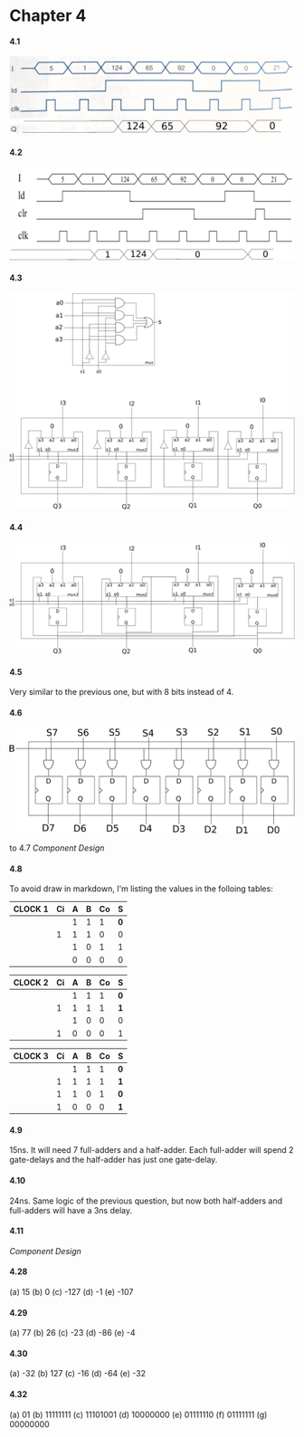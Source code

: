 # Chapter 4



#### 4.1 

![](./images/41.png)

#### 4.2

![](./images/42.png)

#### 4.3

![](./images/43.png)

#### 4.4

![](./images/44.png)

#### 4.5

Very similar to the previous one, but with 8 bits instead of 4. 

#### 4.6

![](./images/46.png)


to 4.7
*Component Design*

#### 4.8

To avoid draw in markdown, I'm listing the values in the folloing tables:

| CLOCK 1 | Ci  | A   | B   | Co  | S     |
| ------- | --- | --- | --- | --- | ----- |
|         |     | 1   | 1   | 1   | **0** |
|         | 1   | 1   | 1   | 0   | 0     |
|         |     | 1   | 0   | 1   | 1     |
|         |     | 0   | 0   | 0   | 0     |

| CLOCK 2 | Ci  | A   | B   | Co  | S     |
| ------- | --- | --- | --- | --- | ----- |
|         |     | 1   | 1   | 1   | **0** |
|         | 1   | 1   | 1   | 1   | **1** |
|         |     | 1   | 0   | 0   | 0     |
|         | 1   | 0   | 0   | 0   | 1     |

| CLOCK 3 | Ci  | A   | B   | Co  | S     |
| ------- | --- | --- | --- | --- | ----- |
|         |     | 1   | 1   | 1   | **0** |
|         | 1   | 1   | 1   | 1   | **1** |
|         | 1   | 1   | 0   | 1   | **0** |
|         | 1   | 0   | 0   | 0   | **1** |

#### 4.9
15ns. It will need 7 full-adders and a half-adder. Each full-adder will spend 2 gate-delays and the half-adder has just one gate-delay. 

#### 4.10

24ns. Same logic of the previous question, but now both half-adders and full-adders will have a 3ns delay. 

#### 4.11
*Component Design*


#### 4.28 

(a) 15
(b) 0
(c) -127
(d) -1
(e) -107

#### 4.29

(a) 77
(b) 26
(c) -23
(d) -86
(e) -4

#### 4.30

(a) -32
(b) 127
(c) -16
(d) -64
(e) -32

#### 4.32

(a) 01
(b) 11111111
(c) 11101001
(d) 10000000
(e) 01111110
(f) 01111111
(g) 00000000